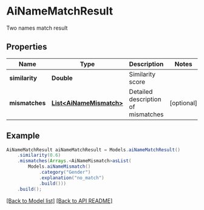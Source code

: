 
# AiNameMatchResult

Two names match result             

## Properties
Name | Type | Description | Notes
------------ | ------------- | ------------- | -------------
**similarity** | **Double** | Similarity score              | 
**mismatches** | [**List&lt;AiNameMismatch&gt;**](AiNameMismatch.md) | Detailed description of mismatches              |  [optional]



## Example
```java
AiNameMatchResult aiNameMatchResult = Models.aiNameMatchResult()
    .similarity(0.6)
    .mismatches(Arrays.<AiNameMismatch>asList(
        Models.aiNameMismatch()
            .category("Gender")
            .explanation("no_match")
            .build()))
    .build();
```


[[Back to Model list]](Models.md) [[Back to API README]](README.md)

